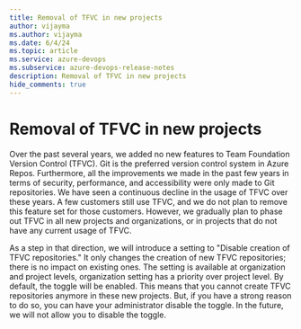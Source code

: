 ```yaml
---
title: Removal of TFVC in new projects
author: vijayma
ms.author: vijayma
ms.date: 6/4/24
ms.topic: article
ms.service: azure-devops
ms.subservice: azure-devops-release-notes
description: Removal of TFVC in new projects
hide_comments: true 
---
```


# Removal of TFVC in new projects

Over the past several years, we added no new features to Team Foundation Version Control (TFVC). Git is the preferred version control system in Azure Repos. Furthermore, all the improvements we made in the past few years in terms of security, performance, and accessibility were only made to Git repositories. We have seen a continuous decline in the usage of TFVC over these years. A few customers still use TFVC, and we do not plan to remove this feature set for those customers. However, we gradually plan to phase out TFVC in all new projects and organizations, or in projects that do not have any current usage of TFVC.

As a step in that direction, we will introduce a setting to "Disable creation of TFVC repositories." It only changes the creation of new TFVC repositories; there is no impact on existing ones. The setting is available at organization and project levels, organization setting has a priority over project level. By default, the toggle will be enabled. This means that you cannot create TFVC repositories anymore in these new projects. But, if you have a strong reason to do so, you can have your administrator disable the toggle. In the future, we will not allow you to disable the toggle.